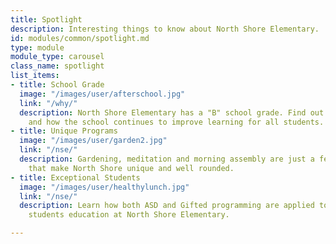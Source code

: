 ```yaml
---
title: Spotlight
description: Interesting things to know about North Shore Elementary.
id: modules/common/spotlight.md
type: module
module_type: carousel
class_name: spotlight
list_items:
- title: School Grade
  image: "/images/user/afterschool.jpg"
  link: "/why/"
  description: North Shore Elementary has a "B" school grade. Find out what this means,
    and how the school continues to improve learning for all students.
- title: Unique Programs
  image: "/images/user/garden2.jpg"
  link: "/nse/"
  description: Gardening, meditation and morning assembly are just a few of the programs
    that make North Shore unique and well rounded.
- title: Exceptional Students
  image: "/images/user/healthylunch.jpg"
  link: "/nse/"
  description: Learn how both ASD and Gifted programming are applied to enhance a
    students education at North Shore Elementary.

---
```

